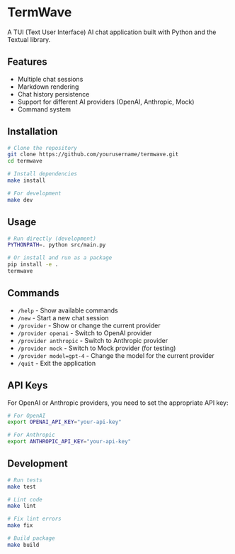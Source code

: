 # TermWave

A TUI (Text User Interface) AI chat application built with Python and the Textual library.

## Features

- Multiple chat sessions
- Markdown rendering
- Chat history persistence
- Support for different AI providers (OpenAI, Anthropic, Mock)
- Command system

## Installation

```bash
# Clone the repository
git clone https://github.com/yourusername/termwave.git
cd termwave

# Install dependencies
make install

# For development
make dev
```

## Usage

```bash
# Run directly (development)
PYTHONPATH=. python src/main.py

# Or install and run as a package
pip install -e .
termwave
```

## Commands

- `/help` - Show available commands
- `/new` - Start a new chat session
- `/provider` - Show or change the current provider
- `/provider openai` - Switch to OpenAI provider
- `/provider anthropic` - Switch to Anthropic provider
- `/provider mock` - Switch to Mock provider (for testing)
- `/provider model=gpt-4` - Change the model for the current provider
- `/quit` - Exit the application

## API Keys

For OpenAI or Anthropic providers, you need to set the appropriate API key:

```bash
# For OpenAI
export OPENAI_API_KEY="your-api-key"

# For Anthropic
export ANTHROPIC_API_KEY="your-api-key"
```

## Development

```bash
# Run tests
make test

# Lint code
make lint

# Fix lint errors
make fix

# Build package
make build
```
